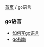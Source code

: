 [首页](https://printjs.github.io/blog) / go语言


### go语言

* [如何写go语言](https://printjs.github.io/blog/docs/go/how.to.write.go.code)
* [go指南](https://printjs.github.io/blog/docs/go/guide)
